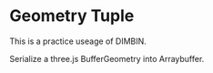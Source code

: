 # Geometry Tuple

This is a practice useage of DIMBIN.

Serialize a three.js BufferGeometry into Arraybuffer.